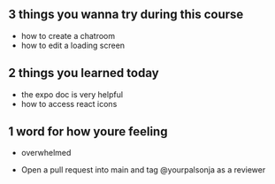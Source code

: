 ## 3 things you wanna try during this course
- how to create a chatroom
- how to edit a loading screen

## 2 things you learned today
- the expo doc is very helpful
- how to access react icons

## 1 word for how youre feeling
- overwhelmed

- Open a pull request into main and tag @yourpalsonja as a reviewer